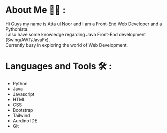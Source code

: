 # About Me 👨‍💻 :  
Hi Guys my name is Atta ul Noor and I am a Front-End Web Developer and a Pythonista.  
I also have some knowledge regarding Java Front-End development (Swing/AWT/JavaFx).  
Currently busy in exploring the world of Web Development.  

# Languages and Tools 🛠️ :
- Python 
- Java
- Javascript
- HTML
- CSS
- Bootstrap
- Tailwind
- Aurdino IDE
- Git
